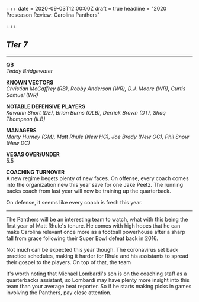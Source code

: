 +++
date = 2020-09-03T12:00:00Z
draft = true
headline = "2020 Preseason Review: Carolina Panthers"

+++
## _Tier 7_

***

**QB**  
_Teddy Bridgewater_

**KNOWN VECTORS**  
_Christian McCaffrey (RB), Robby Anderson (WR), D.J. Moore (WR), Curtis Samuel (WR)_

**NOTABLE DEFENSIVE PLAYERS**  
_Kawann Short (DE), Brian Burns (OLB), Derrick Brown (DT), Shaq Thompson (ILB)_

**MANAGERS**  
_Marty Hurney (GM), Matt Rhule (New HC), Joe Brady (New OC), Phil Snow (New DC)_

**VEGAS OVER/UNDER**  
5\.5

**COACHING TURNOVER**  
A new regime begets plenty of new faces. On offense, every coach comes into the organization new this year save for one Jake Peetz. The running backs coach from last year will now be training up the quarterback.

On defense, it seems like every coach is fresh this year.

***

The Panthers will be an interesting team to watch, what with this being the first year of Matt Rhule's tenure. He comes with high hopes that he can make Carolina relevant once more as a football powerhouse after a sharp fall from grace following their Super Bowl defeat back in 2016.

Not much can be expected this year though. The coronavirus set back practice schedules, making it harder for Rhule and his assistants to spread their gospel to the players. On top of that, the team 

It's worth noting that Michael Lombardi's son is on the coaching staff as a quarterbacks assistant, so Lombardi may have plenty more insight into this team than your average beat reporter. So if he starts making picks in games involving the Panthers, pay close attention.